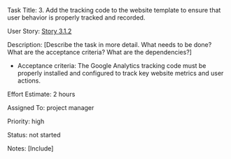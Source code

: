 Task Title: 3.	Add the tracking code to the website template to ensure that user behavior is properly tracked and recorded.

User Story: [Story 3.1.2](../../stories/story_3.1.2.md)

Description: [Describe the task in more detail. What needs to be done? What are the acceptance criteria? What are the dependencies?]
* Acceptance criteria: The Google Analytics tracking code must be properly installed and configured to track key website metrics and user actions.

Effort Estimate: 2 hours

Assigned To: project manager

Priority: high

Status: not started

Notes: [Include]